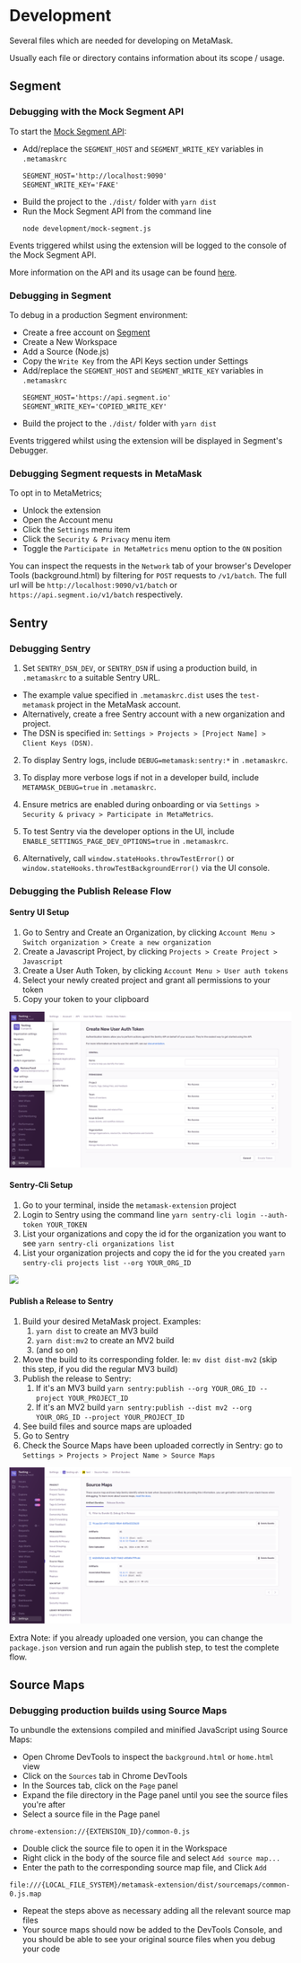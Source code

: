 # Development

Several files which are needed for developing on MetaMask.

Usually each file or directory contains information about its scope / usage.

## Segment

### Debugging with the Mock Segment API

To start the [Mock Segment API](./mock-segment.js):

- Add/replace the `SEGMENT_HOST` and `SEGMENT_WRITE_KEY` variables in `.metamaskrc`
  ```
  SEGMENT_HOST='http://localhost:9090'
  SEGMENT_WRITE_KEY='FAKE'
  ```
- Build the project to the `./dist/` folder with `yarn dist`
- Run the Mock Segment API from the command line
  ```
  node development/mock-segment.js
  ```

Events triggered whilst using the extension will be logged to the console of the Mock Segment API.

More information on the API and its usage can be found [here](./mock-segment.js#L28).

### Debugging in Segment

To debug in a production Segment environment:

- Create a free account on [Segment](https://segment.com/)
- Create a New Workspace
- Add a Source (Node.js)
- Copy the `Write Key` from the API Keys section under Settings
- Add/replace the `SEGMENT_HOST` and `SEGMENT_WRITE_KEY` variables in `.metamaskrc`
  ```
  SEGMENT_HOST='https://api.segment.io'
  SEGMENT_WRITE_KEY='COPIED_WRITE_KEY'
  ```
- Build the project to the `./dist/` folder with `yarn dist`

Events triggered whilst using the extension will be displayed in Segment's Debugger.

### Debugging Segment requests in MetaMask

To opt in to MetaMetrics;

- Unlock the extension
- Open the Account menu
- Click the `Settings` menu item
- Click the `Security & Privacy` menu item
- Toggle the `Participate in MetaMetrics` menu option to the `ON` position

You can inspect the requests in the `Network` tab of your browser's Developer Tools (background.html)
by filtering for `POST` requests to `/v1/batch`. The full url will be `http://localhost:9090/v1/batch`
or `https://api.segment.io/v1/batch` respectively.

## Sentry

### Debugging Sentry

1. Set `SENTRY_DSN_DEV`, or `SENTRY_DSN` if using a production build, in `.metamaskrc` to a suitable Sentry URL.

- The example value specified in `.metamaskrc.dist` uses the `test-metamask` project in the MetaMask account.
- Alternatively, create a free Sentry account with a new organization and project.
- The DSN is specified in: `Settings > Projects > [Project Name] > Client Keys (DSN)`.

2. To display Sentry logs, include `DEBUG=metamask:sentry:*` in `.metamaskrc`.

3. To display more verbose logs if not in a developer build, include `METAMASK_DEBUG=true` in `.metamaskrc`.

4. Ensure metrics are enabled during onboarding or via `Settings > Security & privacy > Participate in MetaMetrics`.

5. To test Sentry via the developer options in the UI, include `ENABLE_SETTINGS_PAGE_DEV_OPTIONS=true` in `.metamaskrc`.

6. Alternatively, call `window.stateHooks.throwTestError()` or `window.stateHooks.throwTestBackgroundError()` via the UI console.

### Debugging the Publish Release Flow

#### Sentry UI Setup

1. Go to Sentry and Create an Organization, by clicking `Account Menu > Switch organization > Create a new organization`
2. Create a Javascript Project, by clicking `Projects > Create Project > Javascript`
3. Create a User Auth Token, by clicking `Account Menu > User auth tokens`
4. Select your newly created project and grant all permissions to your token
5. Copy your token to your clipboard

[<img src="../docs/assets/sentry-auth-token.png">](sentry-auth-token.png)

#### Sentry-Cli Setup

1. Go to your terminal, inside the `metamask-extension` project
2. Login to Sentry using the command line `yarn sentry-cli login --auth-token YOUR_TOKEN`
3. List your organizations and copy the id for the organization you want to see `yarn sentry-cli organizations list`
4. List your organization projects and copy the id for the you created `yarn sentry-cli projects list --org YOUR_ORG_ID`

[<img src="../docs/assets/sentry-cli-release-process.gif">](sentry-cli.png)

#### Publish a Release to Sentry

1.  Build your desired MetaMask project. Examples:
    1.  `yarn dist` to create an MV3 build
    2.  `yarn dist:mv2` to create an MV2 build
    3.  (and so on)
2.  Move the build to its corresponding folder. Ie: `mv dist dist-mv2` (skip this step, if you did the regular MV3 build)
3.  Publish the release to Sentry:
    1.  If it's an MV3 build `yarn sentry:publish --org YOUR_ORG_ID --project YOUR_PROJECT_ID`
    2.  If it's an MV2 build `yarn sentry:publish --dist mv2 --org YOUR_ORG_ID --project YOUR_PROJECT_ID`
4.  See build files and source maps are uploaded
5.  Go to Sentry
6.  Check the Source Maps have been uploaded correctly in Sentry: go to `Settings > Projects > Project Name > Source Maps`

[<img src="../docs/assets/sentry-source-maps.png">](sentry-source-maps.png)

Extra Note: if you already uploaded one version, you can change the `package.json` version and run again the publish step, to test the complete flow.

## Source Maps

### Debugging production builds using Source Maps

To unbundle the extensions compiled and minified JavaScript using Source Maps:

- Open Chrome DevTools to inspect the `background.html` or `home.html` view
- Click on the `Sources` tab in Chrome DevTools
- In the Sources tab, click on the `Page` panel
- Expand the file directory in the Page panel until you see the source files you're after
- Select a source file in the Page panel

```
chrome-extension://{EXTENSION_ID}/common-0.js
```

- Double click the source file to open it in the Workspace
- Right click in the body of the source file and select `Add source map...`
- Enter the path to the corresponding source map file, and Click `Add`

```
file:///{LOCAL_FILE_SYSTEM}/metamask-extension/dist/sourcemaps/common-0.js.map
```

- Repeat the steps above as necessary adding all the relevant source map files
- Your source maps should now be added to the DevTools Console, and you should be able to see your original source files when you debug your code
